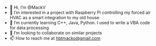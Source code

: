 - 👋 Hi, I’m @MackV
- 👀 I’m interested in a project with Raspberry Pi controlling my forced air HVAC as a smart integration to my old house
- 🌱 I’m currently learning C++, Java, Python. I used to write a VBA code for data processing  
- 💞️ I’m looking to collaborate on similar projects
- 📫 How to reach me at hbtmacko@gmail.com 

<!---
MackV/MackV is a ✨ special ✨ repository because its `README.md` (this file) appears on your GitHub profile.
You can click the Preview link to take a look at your changes.
--->
